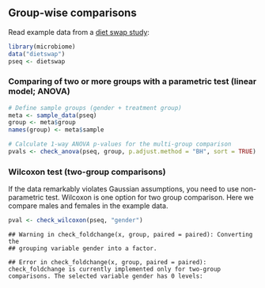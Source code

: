 
## Group-wise comparisons

Read example data from a [diet swap study](http://dx.doi.org/10.1038/ncomms7342):


```r
library(microbiome)
data("dietswap")
pseq <- dietswap
```

### Comparing of two or more groups with a parametric test (linear model; ANOVA)


```r
# Define sample groups (gender + treatment group)
meta <- sample_data(pseq)
group <- meta$group
names(group) <- meta$sample

# Calculate 1-way ANOVA p-values for the multi-group comparison
pvals <- check_anova(pseq, group, p.adjust.method = "BH", sort = TRUE)
```


### Wilcoxon test (two-group comparisons)

If the data remarkably violates Gaussian assumptions, you need to use
non-parametric test. Wilcoxon is one option for two group
comparison. Here we compare males and females in the example data. 


```r
pval <- check_wilcoxon(pseq, "gender")
```

```
## Warning in check_foldchange(x, group, paired = paired): Converting the
## grouping variable gender into a factor.
```

```
## Error in check_foldchange(x, group, paired = paired): check_foldchange is currently implemented only for two-group comparisons. The selected variable gender has 0 levels:
```


